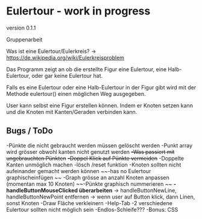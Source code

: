 # Eulertour - work in progress

version 0.1.1

Gruppenarbeit

Was ist eine Eulertour/Eulerkreis?
->
https://de.wikipedia.org/wiki/Eulerkreisproblem

Das Programm zeigt an ob die erstellte Figur eine Eulertour, eine Halb-Eulertour, oder gar keine Eulertour hat.

Falls es eine Eulertour oder eine Halb-Eulertour in der Figur gibt wird mit der Methode eulertour() einen möglichen Weg ausgegeben. 

User kann selbst eine Figur erstellen können. Indem er Knoten setzen kann und die Knoten mit Kanten/Geraden verbinden kann.

## Bugs / ToDo
-Pünkte die nicht gebraucht werden müssen gelöscht werden
-Punkt array wird grösser obwohl kanten nicht genutzt werden
~~-Was passiert mit ungebrauchten Pünkten~~	
~~-Doppel Klick auf Pünkte vermeiden~~
-Doppelte Kanten unmöglich machen
-lösch /reset funktion
-Knoten sollten nicht aufeinander gemacht werden können
~~-has no Eulertour graphischeinfügen ~~
-Graph grösse an anzahl Knoten anpassen (momentan max 10 Knoten)
~~-Pünkte graphisch nummerieren ~~
**-handleButtonMouseClicked überarbeiten**
  -> handleButtonNewLine, handleButtonNewPoint entfernen
  -> wenn user auf Button klick, dann Linen, sonst Knoten
-Draw Fläche verkleinern
-Help-Tab
-2 verschiedene Eulertour sollten nicht möglich sein
-Endlos-Schleife???
-Bonus: CSS
